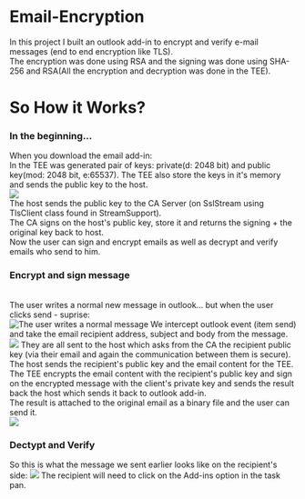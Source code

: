 # Email-Encryption
  In this project I built an outlook add-in to encrypt and verify e-mail messages (end to end encryption like TLS).</br>
  The encryption was done using RSA and the signing was done using SHA-256 and RSA(All the encryption and decryption was done in the TEE).</br>
<h1>So How it Works?</h1>
<h3>In the beginning...</h3>
When you download the email add-in:</br>
In the TEE was generated pair of keys: private(d: 2048 bit) and public key(mod: 2048 bit, e:65537). The TEE also store the keys in it's memory and sends the public key to the host.</br>
<img src="https://user-images.githubusercontent.com/72938168/182718570-219bba3c-8160-4224-bbd7-9ba1fafbd8f4.png"></br>
The host sends the public key to the CA Server (on SslStream using TlsClient class found in StreamSupport).</br>
The CA signs on the host's public key, store it and returns the signing + the original key back to host.</br>
Now the user can sign and encrypt emails as well as decrypt and verify emails who send to him.</br>
<h3>Encrypt and sign message</h3></br>
The user writes a normal new message in outlook... but when the user clicks send - suprise:</br>
<img src="https://user-images.githubusercontent.com/72938168/182726179-95cc0e61-a64f-4768-978f-ac11bcdaaa98.png" title="The user writes a normal message">
We intercept outlook event (item send) and take the email recipient address, subject and body from the message.</br>
<img src="https://user-images.githubusercontent.com/72938168/182722046-9ab8f607-e6a6-4079-b811-2e420941e458.png">
<!-- img src="https://user-images.githubusercontent.com/72938168/182726179-95cc0e61-a64f-4768-978f-ac11bcdaaa98.png" -->
They are all sent to the host which asks from the CA the recipient public key (via their email and again the communication between them is secure).</br>
The host sends the recipient's public key and the email content for the TEE. The TEE encrypts the email content with the recipient's public key and sign on the encrypted message with the client's private key and sends the result back the host which sends it back to outlook add-in.</br>
The result is attached to the original email as a binary file and the user can send it.</br>
<img src="https://user-images.githubusercontent.com/72938168/182726424-72062992-5ff7-4190-88b2-066776670d5c.png">
<h3>Dectypt and Verify</h3>
So this is what the message we sent earlier looks like on the recipient's side:
<img src="https://user-images.githubusercontent.com/72938168/182726807-95fbdb2d-eb80-462b-b17e-429c81d9d0ce.png">
The recipient will need to click on the Add-ins option in the task pan.</br>














  
